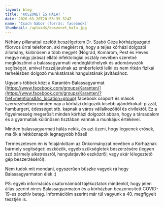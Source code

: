 ```yaml
---
layout: blog
title: 'KÖSZÖNET ÉS HÁLA! '
date: 2020-03-20T20:53:39.324Z
name: 'Csach Gábor (forrás: facebook)'
thumbnail: /uploads/koszonet_hala.jpg
---
```

Néhány pillanattal ezelőtt beszélgettem Dr. Szabó Géza kórházigazgató főorvos úrral telefonon, aki megkért rá, hogy a teljes kórházi dolgozói állomány, különösen a több megyét (Nógrád, Komárom, Pest és Heves megye négy járása) ellátó infektológiai osztály nevében szeretné megköszönni a balassagyarmati vendéglátóhelyek és adományozók segítségét, amivel hozzájárulnak az emberfeletti lelki és nem ritkán fizikai terhelésben dolgozó munkatársak hangulatának javításához.

Ugyanis többek közt a Karantén-Balassagyarmat [https://www.facebook.com/groups/Karanten/](https://www.facebook.com/groups/Karanten/?fref=mentions&hc_location=group) facebook csoport és mások szervezésében minden nap a kórházi dolgozók kisebb ajándékokat: pizzát, hamburgert, édességet stb. kapnak a város vállalkozóitól és civilektől. Ez a figyelmesség megerősít minden kórházi dolgozót abban, hogy a társadalom és a gyarmatiak különösen tisztában vannak a munkájuk értékével.

Minden balassagyarmati hálás nekik, és azt üzeni, hogy legyenek erősek, ma ők a hétköznapok legnagyobb hősei!

Természetesen én is felajánlottam az Önkormányzat nevében a Kórháznak bármely segítséget: eszközök, egyéb szükségletek beszerzésére (legyen szó bármely alkatrészről, hangulatjavító eszközről, vagy akár lélegeztető gép beszerzéséről).

Nem tudok mit mondani, egyszerűen büszke vagyok rá hogy Balassagyarmaton élek :)

PS: egyéb információs csatornáimból tájékoztatok mindenkit, hogy jelen állás szerint nincs Balassagyarmaton és a kórházban beazonosított COVID-19-es pozitív beteg. Információim szerint már túl vagyunk a 40. megfigyelt tesztjén is.